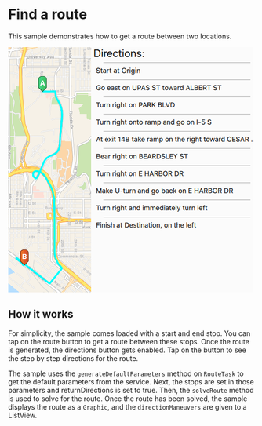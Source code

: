# Find a route

This sample demonstrates how to get a route between two locations.

![](screenshot.png)

## How it works

For simplicity, the sample comes loaded with a start and end stop. You
can tap on the route button to get a route between these stops. Once the
route is generated, the directions button gets enabled. Tap on the
button to see the step by step directions for the route.

The sample uses the `generateDefaultParameters` method on `RouteTask` to
get the default parameters from the service. Next, the stops are set in
those parameters and returnDirections is set to true. Then, the
`solveRoute` method is used to solve for the route. Once the route has
been solved, the sample displays the route as a `Graphic`, and the
`directionManeuvers` are given to a ListView.
